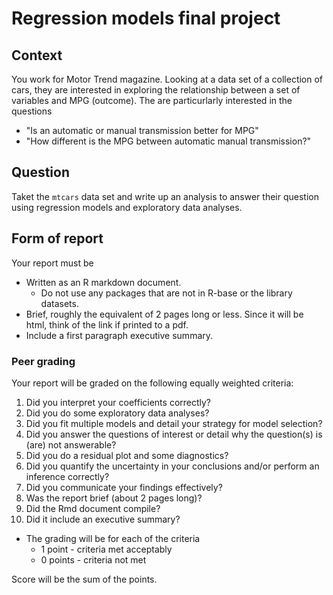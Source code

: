 Regression models final project
===============================

## Context
You work for Motor Trend magazine. Looking at a data set of a collection of cars, they are interested in exploring the relationship between a set of variables and MPG (outcome). The are particurlarly interested
in the questions 

- "Is an automatic or manual transmission better for MPG"
- "How different is the MPG between automatic manual transmission?"

## Question
Taket the `mtcars` data set and write up an analysis to answer their question using regression models and exploratory data analyses.

## Form of report
Your report must be
  * Written as an R markdown document.
    * Do not use any packages that are not in R-base or the library datasets. 
  * Brief, roughly the equivalent of 2 pages long or less. Since it will be html, think of the link if printed to a pdf. 
  * Include a first paragraph executive summary.
  
### Peer grading
Your report will be graded on the following equally weighted criteria:

1. Did you interpret your coefficients correctly?
2. Did you do some exploratory data analyses?
3. Did you fit multiple models and detail your strategy for model selection?
4. Did you answer the questions of interest or detail why the question(s) is (are) not answerable?
5. Did you do a residual plot and some diagnostics?
6. Did you quantify the uncertainty in your conclusions and/or perform an inference correctly?
7. Did you communicate your findings effectively?
8. Was the report brief (about 2 pages long)?
9. Did the Rmd document compile?
10. Did it include an executive summary?


* The grading will be for each of the criteria
  * 1 point - criteria met acceptably 
  * 0 points - criteria not met

Score will be the sum of the points.

